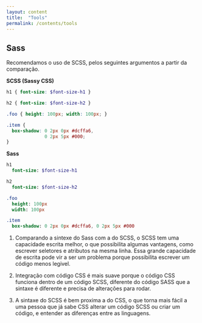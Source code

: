 ```yaml
---
layout: content
title:  "Tools"
permalink: /contents/tools
---
```


## Sass
Recomendamos o uso de SCSS, pelos seguintes argumentos a partir da comparação.

**SCSS (Sassy CSS)**
```scss
h1 { font-size: $font-size-h1 }

h2 { font-size: $font-size-h2 }

.foo { height: 100px; width: 100px; }

.item {
  box-shadow: 0 2px 0px #dcffa6,
              0 2px 5px #000;
}
```

**Sass**
```sass
h1
  font-size: $font-size-h1

h2
  font-size: $font-size-h2

.foo
  height: 100px
  width: 100px

.item
  box-shadow: 0 2px 0px #dcffa6, 0 2px 5px #000
```

1. Comparando a sintexe do Sass com a do SCSS, o SCSS tem uma capacidade escrita melhor, o que possibilita algumas vantagens, como escrever seletores e atributos na mesma linha. Essa grande capacidade de escrita pode vir a ser um problema porque possibilita escrever um código menos legivel.

2. Integração com código CSS é mais suave porque o código CSS funciona dentro de um código SCSS, diferente do código SASS que a sintaxe é diferente e precisa de alterações para rodar.

3. A sintaxe do SCSS é bem proxima a do CSS, o que torna mais fácil a uma pessoa que já sabe CSS alterar um código SCSS ou criar um código, e entender as diferenças entre as linguagens.

